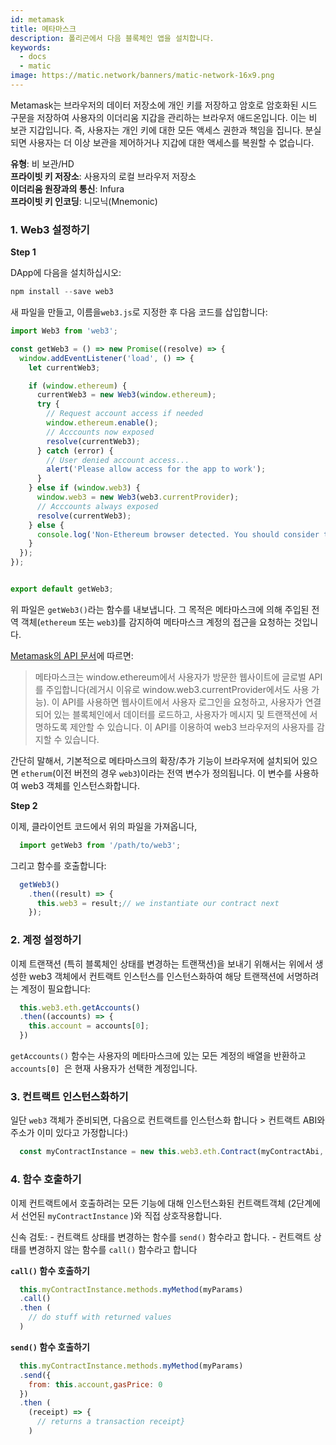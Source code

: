 ```yaml
---
id: metamask
title: 메타마스크
description: 폴리곤에서 다음 블록체인 앱을 설치합니다.
keywords:
  - docs
  - matic
image: https://matic.network/banners/matic-network-16x9.png
---
```


Metamask는 브라우저의 데이터 저장소에 개인 키를 저장하고 암호로 암호화된 시드 구문을 저장하여 사용자의 이더리움 지갑을 관리하는 브라우저 애드온입니다. 이는 비 보관 지갑입니다. 즉, 사용자는 개인 키에 대한 모든 액세스 권한과 책임을 집니다. 분실되면 사용자는 더 이상 보관을 제어하거나 지갑에 대한 액세스를 복원할 수 없습니다.

**유형**: 비 보관/HD <br/> **프라이빗 키 저장소**: 사용자의 로컬 브라우저 저장소<br/> **이더리움 원장과의 통신**: Infura <br/> **프라이빗 키 인코딩**: 니모닉(Mnemonic) <br/>

### 1. Web3 설정하기

**Step 1**

DApp에 다음을 설치하십시오:
  ```javascript
  npm install --save web3
  ```
새 파일을 만들고, 이름을`web3.js`로 지정한 후 다음 코드를 삽입합니다:

  ```javascript
  import Web3 from 'web3';

  const getWeb3 = () => new Promise((resolve) => {
    window.addEventListener('load', () => {
      let currentWeb3;

      if (window.ethereum) {
        currentWeb3 = new Web3(window.ethereum);
        try {
          // Request account access if needed
          window.ethereum.enable();
          // Acccounts now exposed
          resolve(currentWeb3);
        } catch (error) {
          // User denied account access...
          alert('Please allow access for the app to work');
        }
      } else if (window.web3) {
        window.web3 = new Web3(web3.currentProvider);
        // Acccounts always exposed
        resolve(currentWeb3);
      } else {
        console.log('Non-Ethereum browser detected. You should consider trying MetaMask!');
      }
    });
  });


  export default getWeb3;
  ```

위 파일은 `getWeb3()`라는 함수를 내보냅니다. 그 목적은 메타마스크에 의해 주입된 전역 객체(`ethereum` 또는 `web3`)를 감지하여 메타마스크 계정의 접근을 요청하는 것입니다.

[Metamask의 API 문서](https://docs.metamask.io/guide/ethereum-provider.html#upcoming-provider-changes)에 따르면:

> 메타마스크는 window.ethereum에서 사용자가 방문한 웹사이트에 글로벌 API를 주입합니다(레거시 이유로 window.web3.currentProvider에서도 사용 가능). 이 API를 사용하면 웹사이트에서 사용자 로그인을 요청하고, 사용자가 연결되어 있는 블록체인에서 데이터를 로드하고, 사용자가 메시지 및 트랜잭션에 서명하도록 제안할 수 있습니다. 이 API를 이용하여 web3 브라우저의 사용자를 감지할 수 있습니다.

간단히 말해서, 기본적으로 메타마스크의 확장/추가 기능이 브라우저에 설치되어 있으면 `etherum`(이전 버전의 경우 `web3`)이라는 전역 변수가 정의됩니다. 이 변수를 사용하여 web3 객체를 인스턴스화합니다.

**Step 2**

이제, 클라이언트 코드에서 위의 파일을 가져옵니다,
```js
  import getWeb3 from '/path/to/web3';
```
그리고 함수를 호출합니다:
```js
  getWeb3()
    .then((result) => {
      this.web3 = result;// we instantiate our contract next
    });
```
### 2. 계정 설정하기

이제 트랜잭션 (특히 블록체인 상태를 변경하는 트랜잭션)을 보내기 위해서는 위에서 생성한 web3 객체에서 컨트랙트 인스턴스를 인스턴스화하여 해당 트랜잭션에 서명하려는 계정이 필요합니다:
```js
  this.web3.eth.getAccounts()
  .then((accounts) => {
    this.account = accounts[0];
  })
```
`getAccounts()` 함수는 사용자의 메타마스크에 있는 모든 계정의 배열을 반환하고 `accounts[0] `은 현재 사용자가 선택한 계정입니다.

### 3. 컨트랙트 인스턴스화하기

일단 `web3` 객체가 준비되면, 다음으로 컨트랙트를 인스턴스화 합니다 > 컨트랙트 ABI와 주소가 이미 있다고 가정합니다:)
```js
  const myContractInstance = new this.web3.eth.Contract(myContractAbi, myContractAddress)
```
### 4. 함수 호출하기

이제 컨트랙트에서 호출하려는 모든 기능에 대해 인스턴스화된 컨트랙트객체 (2단계에서 선언된 `myContractInstance` )와 직접 상호작용합니다.

신속 검토: - 컨트랙트 상태를 변경하는 함수를 `send()` 함수라고 합니다. - 컨트랙트 상태를 변경하지 않는 함수를 `call()` 함수라고 합니다

**`call()` 함수 호출하기**
```js
  this.myContractInstance.methods.myMethod(myParams)
  .call()
  .then (
    // do stuff with returned values
  )
```
**`send()` 함수 호출하기**
```js
  this.myContractInstance.methods.myMethod(myParams)
  .send({
    from: this.account,gasPrice: 0
  })
  .then (
    (receipt) => {
      // returns a transaction receipt}
    )
```
